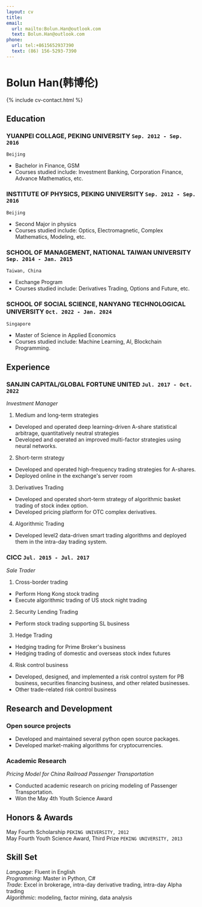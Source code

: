 ```yaml
---
layout: cv
title: 
email:
  url: mailto:Bolun.Han@outlook.com
  text: Bolun.Han@outlook.com
phone:
  url: tel:+8615652937390
  text: (86) 156-5293-7390
---
```


# Bolun Han(韩博伦)

<!--
include contact information from the front matter
Supported arguments:
    - homepage: url, text
    - phone
    - email
-->

{% include cv-contact.html %}

## Education

### **YUANPEI COLLAGE, PEKING UNIVERSITY** `Sep. 2012 - Sep. 2016`

```
Beijing
```

- Bachelor in Finance, GSM
- Courses studied include: Investment Banking, Corporation Finance, Advance Mathematics, etc.

### **INSTITUTE OF PHYSICS, PEKING UNIVERSITY** `Sep. 2012 - Sep. 2016`

```
Beijing
```

- Second Major in physics
- Courses studied include: Optics, Electromagnetic, Complex Mathematics, Modeling, etc.

### **SCHOOL OF MANAGEMENT, NATIONAL TAIWAN UNIVERSITY** `Sep. 2014 - Jan. 2015`

```
Taiwan, China
```

- Exchange Program
- Courses studied include: Derivatives Trading, Options and Future, etc.

### **SCHOOL OF SOCIAL SCIENCE, NANYANG TECHNOLOGICAL UNIVERSITY** `Oct. 2022 - Jan. 2024`

```
Singapore
```

- Master of Science in Applied Economics
- Courses studied include: Machine Learning, AI, Blockchain Programming.

## Experience

### **SANJIN CAPITAL/GLOBAL FORTUNE UNITED** `Jul. 2017 - Oct. 2022`

*Investment Manager*<br>
1. Medium and long-term strategies
  - Developed and operated deep learning-driven A-share statistical arbitrage, quantitatively neutral strategies
  - Developed and operated an improved multi-factor strategies using neural networks.
2. Short-term strategy
  - Developed and operated high-frequency trading strategies for A-shares.
  - Deployed online in the exchange's server room
3. Derivatives Trading
  - Developed and operated short-term strategy of algorithmic basket trading of stock index option.
  - Developed pricing platform for OTC complex derivatives.
4. Algorithmic Trading
  - Developed level2 data-driven smart trading algorithms and deployed them in the intra-day trading system.

### **CICC** `Jul. 2015 - Jul. 2017`

*Sale Trader*<br>
1. Cross-border trading
  - Perform Hong Kong stock trading
  - Execute algorithmic trading of US stock night trading
2. Security Lending Trading
  - Perform stock trading supporting SL business
3. Hedge Trading
  - Hedging trading for Prime Broker's business
  - Hedging trading of domestic and overseas stock index futures
4. Risk control business
  - Developed, designed, and implemented a risk control system for PB business, securities financing business, and other related businesses.
  - Other trade-related risk control business

## Research and Development

### **Open source projects**
- Developed and maintained several python open source packages.
- Developed market-making algorithms for cryptocurrencies.

### **Academic Research**

*Pricing Model for China Railroad Passenger Transportation*<br>
- Conducted academic research on pricing modeling of Passenger Transportation.
- Won the May 4th Youth Science Award

## Honors & Awards

May Fourth Scholarship `PEKING UNIVERSITY, 2012` <br>
May Fourth Youth Science Award, Third Prize `PEKING UNIVERSITY, 2013` <br>

## Skill Set

*Language*: Fluent in English <br>
*Programming*:  Master in Python, C# <br>
*Trade*: Excel in brokerage, intra-day derivative trading, intra-day Alpha trading <br>
*Algorithmic*: modeling, factor mining, data analysis <br>